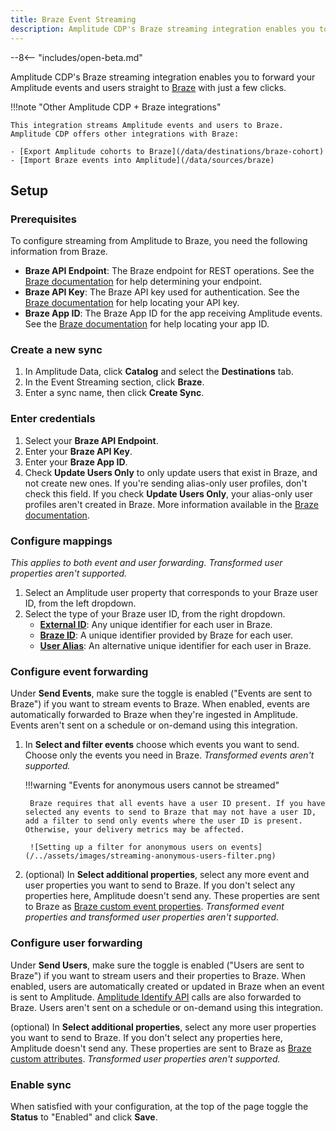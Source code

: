 ```yaml
---
title: Braze Event Streaming
description: Amplitude CDP's Braze streaming integration enables you to forward your Amplitude events and users straight to Braze with just a few clicks.
---
```


--8<-- "includes/open-beta.md"

Amplitude CDP's Braze streaming integration enables you to forward your Amplitude events and users straight to [Braze](https://www.braze.com/) with just a few clicks.

!!!note "Other Amplitude CDP + Braze integrations"

    This integration streams Amplitude events and users to Braze. Amplitude CDP offers other integrations with Braze:

    - [Export Amplitude cohorts to Braze](/data/destinations/braze-cohort)
    - [Import Braze events into Amplitude](/data/sources/braze)

## Setup

### Prerequisites

To configure streaming from Amplitude to Braze, you need the following information from Braze.

- **Braze API Endpoint**: The Braze endpoint for REST operations. See the [Braze documentation](https://www.braze.com/docs/api/basics/#endpoints) for help determining your endpoint.
- **Braze API Key**: The Braze API key used for authentication. See the [Braze documentation](https://www.braze.com/docs/api/basics/#rest-api-key) for help locating your API key.
- **Braze App ID**: The Braze App ID for the app receiving Amplitude events. See the [Braze documentation](https://www.braze.com/docs/api/identifier_types/#the-app-identifier-api-key) for help locating your app ID.

### Create a new sync

1. In Amplitude Data, click **Catalog** and select the **Destinations** tab.
2. In the Event Streaming section, click **Braze**.
3. Enter a sync name, then click **Create Sync**.

### Enter credentials

1. Select your **Braze API Endpoint**.
2. Enter your **Braze API Key**.
3. Enter your **Braze App ID**.
4. Check **Update Users Only** to only update users that exist in Braze, and not create new ones. If you're sending alias-only user profiles, don't check this field. If you check **Update Users Only**, your alias-only user profiles aren't created in Braze. More information available in the [Braze documentation](https://www.braze.com/docs/api/objects_filters/user_attributes_object).

### Configure mappings

_This applies to both event and user forwarding. Transformed user properties aren't supported._

1. Select an Amplitude user property that corresponds to your Braze user ID, from the left dropdown.
2. Select the type of your Braze user ID, from the right dropdown.
    - [**External ID**](https://www.braze.com/docs/api/basics/#user-ids): Any unique identifier for each user in Braze.
    - [**Braze ID**](https://www.braze.com/docs/api/basics/#user-ids): A unique identifier provided by Braze for each user.
    - [**User Alias**](https://www.braze.com/docs/api/objects_filters/user_alias_object): An alternative unique identifier for each user in Braze.

### Configure event forwarding

Under **Send Events**, make sure the toggle is enabled ("Events are sent to Braze") if you want to stream events to Braze. When enabled, events are automatically forwarded to Braze when they're ingested in Amplitude. Events aren't sent on a schedule or on-demand using this integration.

1. In **Select and filter events** choose which events you want to send. Choose only the events you need in Braze. _Transformed events aren't supported._

    !!!warning "Events for anonymous users cannot be streamed"

        Braze requires that all events have a user ID present. If you have selected any events to send to Braze that may not have a user ID, add a filter to send only events where the user ID is present. Otherwise, your delivery metrics may be affected.

        ![Setting up a filter for anonymous users on events](/../assets/images/streaming-anonymous-users-filter.png)

2. (optional) In **Select additional properties**, select any more event and user properties you want to send to Braze. If you don't select any properties here, Amplitude doesn't send any. These properties are sent to Braze as [Braze custom event properties](https://www.braze.com/docs/user_guide/data_and_analytics/custom_data/custom_events/#custom-event-properties). _Transformed event properties and transformed user properties aren't supported._

### Configure user forwarding

Under **Send Users**, make sure the toggle is enabled ("Users are sent to Braze") if you want to stream users and their properties to Braze. When enabled, users are automatically created or updated in Braze when an event is sent to Amplitude. [Amplitude Identify API](https://www.docs.developers.amplitude.com/analytics/apis/identify-api/) calls are also forwarded to Braze. Users aren't sent on a schedule or on-demand using this integration.

(optional) In **Select additional properties**, select any more user properties you want to send to Braze. If you don't select any properties here, Amplitude doesn't send any. These properties are sent to Braze as [Braze custom attributes](https://www.braze.com/docs/user_guide/data_and_analytics/custom_data/custom_attributes/). _Transformed user properties aren't supported._

### Enable sync

When satisfied with your configuration, at the top of the page toggle the **Status** to "Enabled" and click **Save**.
